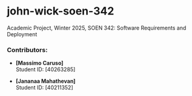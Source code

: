 # john-wick-soen-342
Academic Project, Winter 2025, SOEN 342: Software Requirements and Deployment

### Contributors:
- **[Massimo Caruso]**  
  Student ID: [40263285]

- **[Jananaa Mahathevan]**  
  Student ID: [40211352]
  